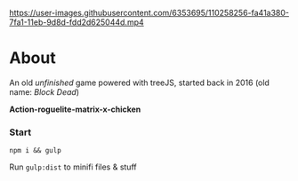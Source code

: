 https://user-images.githubusercontent.com/6353695/110258256-fa41a380-7fa1-11eb-9d8d-fdd2d625044d.mp4

# About

An old _unfinished_ game powered with treeJS, started back in 2016 (old name: _Block Dead_)

**Action-roguelite-matrix-x-chicken**

### Start

`npm i && gulp`

Run `gulp:dist` to minifi files & stuff

